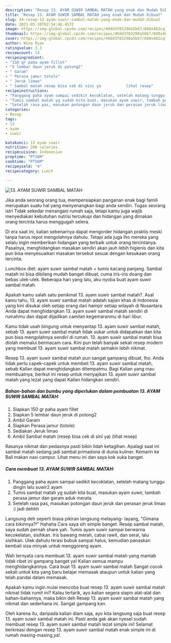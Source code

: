 ```yaml
---
description: "Resep 13. AYAM SUWIR SAMBAL MATAH yang enak dan Mudah Dibuat"
title: "Resep 13. AYAM SUWIR SAMBAL MATAH yang enak dan Mudah Dibuat"
slug: 44-resep-13-ayam-suwir-sambal-matah-yang-enak-dan-mudah-dibuat
date: 2021-05-30T02:54:46.457Z
image: https://img-global.cpcdn.com/recipes/40dd3f03298a5b67/680x482cq70/13-ayam-suwir-sambal-matah-foto-resep-utama.jpg
thumbnail: https://img-global.cpcdn.com/recipes/40dd3f03298a5b67/680x482cq70/13-ayam-suwir-sambal-matah-foto-resep-utama.jpg
cover: https://img-global.cpcdn.com/recipes/40dd3f03298a5b67/680x482cq70/13-ayam-suwir-sambal-matah-foto-resep-utama.jpg
author: Nina Ryan
ratingvalue: 3.3
reviewcount: 14
recipeingredient:
- "150 gr paha ayam fillet"
- "5 lembar daun jeruk di potong2"
- " Garam"
- " Perasa jamur totole"
- " Jeruk limao"
- " Sambal matah resep bisa cek di sini ya           lihat resep"
recipeinstructions:
- "Panggang paha ayam sampai sedikit kecoklatan, setelah matang tunggu dingin lalu suwir2 ayam"
- "Tumis sambal matah yg sudah kita buat, masukan ayam suwir, tambah perasa jamur dan garam aduk merata"
- "Setelah rasa pas, masukan potongan daun jeruk dan perasan jeruk limao :) jadi dehhh"
categories:
- Resep
tags:
- 13
- ayam
- suwir

katakunci: 13 ayam suwir 
nutrition: 208 calories
recipecuisine: Indonesian
preptime: "PT36M"
cooktime: "PT56M"
recipeyield: "4"
recipecategory: Lunch

---
```



![13. AYAM SUWIR SAMBAL MATAH](https://img-global.cpcdn.com/recipes/40dd3f03298a5b67/680x482cq70/13-ayam-suwir-sambal-matah-foto-resep-utama.jpg)

Jika anda seorang orang tua, mempersiapkan panganan enak bagi famili merupakan suatu hal yang menyenangkan bagi anda sendiri. Tugas seorang istri Tidak sekedar menangani rumah saja, tetapi kamu juga wajib menyediakan kebutuhan nutrisi tercukupi dan hidangan yang dimakan orang tercinta harus menggugah selera.

Di era  saat ini, kalian sebenarnya dapat mengorder hidangan praktis meski tanpa harus repot mengolahnya dahulu. Tetapi ada juga lho mereka yang selalu ingin memberikan hidangan yang terbaik untuk orang tercintanya. Pasalnya, menghidangkan masakan sendiri akan jauh lebih higienis dan kita pun bisa menyesuaikan masakan tersebut sesuai dengan kesukaan orang tercinta. 

Lunchbox diet: ayam suwir sambal matah + tumis kacang panjang. Sambal matah ini bisa dibilang mudah banget dibuat, cuma iris-iris doang dan bebas ulek-ulek. Beberapa hari yang lalu, aku nyoba buat ayam suwir sambal matah.

Apakah kamu salah satu penikmat 13. ayam suwir sambal matah?. Asal kamu tahu, 13. ayam suwir sambal matah adalah sajian khas di Indonesia yang kini disukai oleh setiap orang dari hampir setiap wilayah di Nusantara. Anda dapat menghidangkan 13. ayam suwir sambal matah sendiri di rumahmu dan dapat dijadikan camilan kegemaranmu di hari libur.

Kamu tidak usah bingung untuk menyantap 13. ayam suwir sambal matah, sebab 13. ayam suwir sambal matah tidak sukar untuk didapatkan dan kita pun bisa mengolahnya sendiri di rumah. 13. ayam suwir sambal matah bisa diolah memalui bermacam cara. Kini pun telah banyak sekali resep modern yang membuat 13. ayam suwir sambal matah semakin lebih nikmat.

Resep 13. ayam suwir sambal matah pun sangat gampang dibuat, lho. Anda tidak perlu capek-capek untuk membeli 13. ayam suwir sambal matah, sebab Kalian dapat menghidangkan ditempatmu. Bagi Kalian yang mau membuatnya, berikut ini resep untuk menyajikan 13. ayam suwir sambal matah yang lezat yang dapat Kalian hidangkan sendiri.

<!--inarticleads1-->

##### Bahan-bahan dan bumbu yang diperlukan dalam pembuatan 13. AYAM SUWIR SAMBAL MATAH:

1. Siapkan 150 gr paha ayam fillet
1. Siapkan 5 lembar daun jeruk di potong2
1. Ambil  Garam
1. Siapkan  Perasa jamur (totole)
1. Sediakan  Jeruk limao
1. Ambil  Sambal matah (resep bisa cek di sini ya)           (lihat resep)


Rasanya nikmat dan pedasnya pasti bikin lidah ketagihan. Apalagi saat ini sambal matah sedang jadi sambal primadona di dunia kuliner. Kemarin ke Bali makan nasi campur. Lihat menu ini dan saya kok suka banget. 

<!--inarticleads2-->

##### Cara membuat 13. AYAM SUWIR SAMBAL MATAH:

1. Panggang paha ayam sampai sedikit kecoklatan, setelah matang tunggu dingin lalu suwir2 ayam
1. Tumis sambal matah yg sudah kita buat, masukan ayam suwir, tambah perasa jamur dan garam aduk merata
1. Setelah rasa pas, masukan potongan daun jeruk dan perasan jeruk limao :) jadi dehhh


Langsung deh seperti biasa pikiran langsung melayang- layang, &#34;Gimana cara bikinnya?!&#34; Hahaha Cara saya sih simple banget. Resep sambal matah, saya sudah pernah share yah. Tumis ayam suwir sampai berwarna kecokelatan, sisihkan. Iris bawang merah, cabai rawit, dan serai, lalu sisihkan. Ulek dahulu terasi bubuk sampai halus, kemudian panaskan kembali sisa minyak untuk menggoreng ayam. 

Wah ternyata cara membuat 13. ayam suwir sambal matah yang mantab tidak ribet ini gampang banget ya! Kalian semua mampu menghidangkannya. Cara buat 13. ayam suwir sambal matah Sangat cocok sekali untuk kita yang baru belajar memasak ataupun untuk kalian yang telah pandai dalam memasak.

Apakah kamu ingin mulai mencoba buat resep 13. ayam suwir sambal matah nikmat tidak rumit ini? Kalau tertarik, ayo kalian segera siapin alat-alat dan bahan-bahannya, maka bikin deh Resep 13. ayam suwir sambal matah yang nikmat dan sederhana ini. Sangat gampang kan. 

Oleh karena itu, daripada kalian diam saja, ayo kita langsung saja buat resep 13. ayam suwir sambal matah ini. Pasti anda gak akan nyesel sudah membuat resep 13. ayam suwir sambal matah lezat simple ini! Selamat berkreasi dengan resep 13. ayam suwir sambal matah enak simple ini di rumah masing-masing,ya!.

